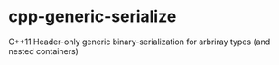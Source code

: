 cpp-generic-serialize
=====================

C++11 Header-only generic binary-serialization for arbriray types (and nested containers)
